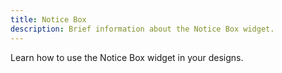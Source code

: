 ```yaml
---
title: Notice Box
description: Brief information about the Notice Box widget.
---
```


Learn how to use the Notice Box widget in your designs.
